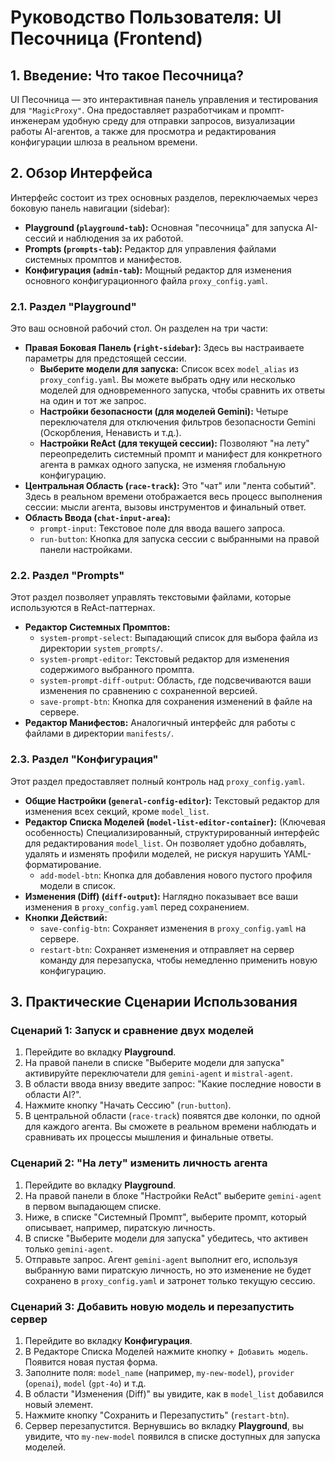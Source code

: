 # Руководство Пользователя: UI Песочница (Frontend)

## 1. Введение: Что такое Песочница?

UI Песочница — это интерактивная панель управления и тестирования для `"MagicProxy"`. Она предоставляет разработчикам и промпт-инженерам удобную среду для отправки запросов, визуализации работы AI-агентов, а также для просмотра и редактирования конфигурации шлюза в реальном времени.

## 2. Обзор Интерфейса

Интерфейс состоит из трех основных разделов, переключаемых через боковую панель навигации (sidebar):

*   **Playground (`playground-tab`):** Основная "песочница" для запуска AI-сессий и наблюдения за их работой.
*   **Prompts (`prompts-tab`):** Редактор для управления файлами системных промптов и манифестов.
*   **Конфигурация (`admin-tab`):** Мощный редактор для изменения основного конфигурационного файла `proxy_config.yaml`.

### 2.1. Раздел "Playground"

Это ваш основной рабочий стол. Он разделен на три части:

*   **Правая Боковая Панель (`right-sidebar`):** Здесь вы настраиваете параметры для предстоящей сессии.
    *   **Выберите модели для запуска:** Список всех `model_alias` из `proxy_config.yaml`. Вы можете выбрать одну или несколько моделей для одновременного запуска, чтобы сравнить их ответы на один и тот же запрос.
    *   **Настройки безопасности (для моделей Gemini):** Четыре переключателя для отключения фильтров безопасности Gemini (Оскорбления, Ненависть и т.д.).
    *   **Настройки ReAct (для текущей сессии):** Позволяют "на лету" переопределить системный промпт и манифест для конкретного агента в рамках одного запуска, не изменяя глобальную конфигурацию.
*   **Центральная Область (`race-track`):** Это "чат" или "лента событий". Здесь в реальном времени отображается весь процесс выполнения сессии: мысли агента, вызовы инструментов и финальный ответ.
*   **Область Ввода (`chat-input-area`):**
    *   `prompt-input`: Текстовое поле для ввода вашего запроса.
    *   `run-button`: Кнопка для запуска сессии с выбранными на правой панели настройками.

### 2.2. Раздел "Prompts"

Этот раздел позволяет управлять текстовыми файлами, которые используются в ReAct-паттернах.

*   **Редактор Системных Промптов:**
    *   `system-prompt-select`: Выпадающий список для выбора файла из директории `system_prompts/`.
    *   `system-prompt-editor`: Текстовый редактор для изменения содержимого выбранного промпта.
    *   `system-prompt-diff-output`: Область, где подсвечиваются ваши изменения по сравнению с сохраненной версией.
    *   `save-prompt-btn`: Кнопка для сохранения изменений в файле на сервере.
*   **Редактор Манифестов:** Аналогичный интерфейс для работы с файлами в директории `manifests/`.

### 2.3. Раздел "Конфигурация"

Этот раздел предоставляет полный контроль над `proxy_config.yaml`.

*   **Общие Настройки (`general-config-editor`):** Текстовый редактор для изменения всех секций, кроме `model_list`.
*   **Редактор Списка Моделей (`model-list-editor-container`):** (Ключевая особенность) Специализированный, структурированный интерфейс для редактирования `model_list`. Он позволяет удобно добавлять, удалять и изменять профили моделей, не рискуя нарушить YAML-форматирование.
    *   `add-model-btn`: Кнопка для добавления нового пустого профиля модели в список.
*   **Изменения (Diff) (`diff-output`):** Наглядно показывает все ваши изменения в `proxy_config.yaml` перед сохранением.
*   **Кнопки Действий:**
    *   `save-config-btn`: Сохраняет изменения в `proxy_config.yaml` на сервере.
    *   `restart-btn`: Сохраняет изменения и отправляет на сервер команду для перезапуска, чтобы немедленно применить новую конфигурацию.

## 3. Практические Сценарии Использования

### Сценарий 1: Запуск и сравнение двух моделей

1.  Перейдите во вкладку **Playground**.
2.  На правой панели в списке "Выберите модели для запуска" активируйте переключатели для `gemini-agent` и `mistral-agent`.
3.  В области ввода внизу введите запрос: "Какие последние новости в области AI?".
4.  Нажмите кнопку "Начать Сессию" (`run-button`).
5.  В центральной области (`race-track`) появятся две колонки, по одной для каждого агента. Вы сможете в реальном времени наблюдать и сравнивать их процессы мышления и финальные ответы.

### Сценарий 2: "На лету" изменить личность агента

1.  Перейдите во вкладку **Playground**.
2.  На правой панели в блоке "Настройки ReAct" выберите `gemini-agent` в первом выпадающем списке.
3.  Ниже, в списке "Системный Промпт", выберите промпт, который описывает, например, пиратскую личность.
4.  В списке "Выберите модели для запуска" убедитесь, что активен только `gemini-agent`.
5.  Отправьте запрос. Агент `gemini-agent` выполнит его, используя выбранную вами пиратскую личность, но это изменение не будет сохранено в `proxy_config.yaml` и затронет только текущую сессию.

### Сценарий 3: Добавить новую модель и перезапустить сервер

1.  Перейдите во вкладку **Конфигурация**.
2.  В Редакторе Списка Моделей нажмите кнопку `+ Добавить модель`. Появится новая пустая форма.
3.  Заполните поля: `model_name` (например, `my-new-model`), `provider` (`openai`), `model` (`gpt-4o`) и т.д.
4.  В области "Изменения (Diff)" вы увидите, как в `model_list` добавился новый элемент.
5.  Нажмите кнопку "Сохранить и Перезапустить" (`restart-btn`).
6.  Сервер перезапустится. Вернувшись во вкладку **Playground**, вы увидите, что `my-new-model` появился в списке доступных для запуска моделей.